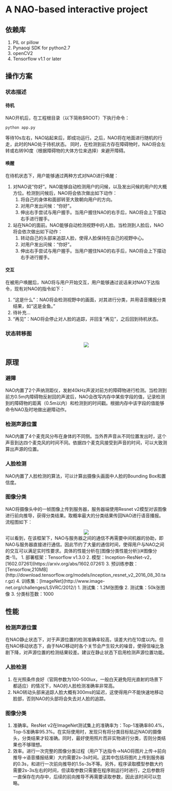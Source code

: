 # A NAO-based interactive project

## 依赖库
1. PIL or pillow
2. Pynaoqi SDK for python2.7
3. openCV2
4. Tensorflow v1.1 or later

## 操作方案
### 状态描述
#### 待机
NAO开机后，在工程根目录（以下简称$ROOT）下执行命令：
```
python app.py
```
等待10s左右，NAO站起来后，即成功运行。之后，NAO将在地面进行随机的行走，此时的NAO处于待机状态。
同时，在检测到前方存在障碍物时，NAO将会左转或右转90度（根据障碍物的大体方位来选择）来避开障碍。
#### 唤醒
在待机状态下，用户能够通过两种方式对NAO进行唤醒：
1. 对NAO说“你好”。NAO能够自动检测用户的问候，以及发出问候的用户的大概方位。检测到问候后，NAO将会依次做出如下动作：
	1. 将自己的身体和面部转至大致朝向用户的方向。
	2. 对用户发出问候：“你好”。
	3. 伸出右手尝试与用户握手。当用户握住NAO的右手后，NAO将会上下摆动右手进行握手。
2. 站在NAO的面前。NAO能够自动检测视野中的人脸。当检测到人脸后，NAO将会依次做出如下动作：
	1. 转动自己的头部来追踪人脸，使得人脸保持在自己的视野中心。
	2. 对用户发出问候：“你好”。
	3. 伸出右手尝试与用户握手。当用户握住NAO的右手后，NAO将会上下摆动右手进行握手。
#### 交互
在被用户唤醒后，NAO将与用户开始交互，用户能够通过说话来对NAO下达指令，现有对NAO的指令如下：
1. “这是什么”：NAO将会检测视野中的画面，对其进行分类，并用语音播报分类结果，如“这是金鱼。”
2. 待补充...
3. “再见”：NAO将会停止对人脸的追踪，并回复“再见”，之后回到待机状态。
### 状态转移图
<div align=center><img src="https://github.com/raxxerwan/NAO_Project/blob/master/doc/frame.png" /></div>

## 原理
### 避障
NAO内置了2个声纳测距仪，发射40kHz声波对前方的障碍物进行检测。当检测到前方0.5m内障碍物反射回的声波后，NAO会改写内存中某些字段的值，记录检测到的障碍物的距离（0.5m以内）和检测到的时间戳。根据内存中该字段的值能够命令NAO及时地做出避障动作。
### 检测声源位置
NAO内置了4个麦克风分布在身体的不同侧。当外界声音从不同位置发出时，这个声音到达四个麦克风的时间不同。依据四个麦克风接受到声音的时间，可以大致测算出声源的位置。
### 人脸检测
NAO内置了人脸检测的算法，可以计算出摄像头画面中人脸的Bounding Box和置信度。
### 图像分类
NAO将摄像头中的一帧图像上传到服务器，服务器端使用Resnet v2模型对该图像进行前向推导，获得分类结果。取概率最大的分类结果传回NAO进行语音播报。流程图如下：
<div align=center><img src="https://github.com/raxxerwan/NAO_Project/blob/master/doc/imageClassifierProcess.png"></div>
可以看到，在该框架下，NAO与服务器之间的通信不再需要中间机器的协助，即NAO与服务器直接进行通信。因此节约了大量的通信时间，使得用户与NAO之间的交互可以满足实时性要求。具体的性能分析在[图像分类性能分析](#图像分类-1)。
1. 部署框架：Tensorflow v1.3.0
2. 模型：Inception-ResNet-v2，[1602.07261](https://arxiv.org/abs/1602.07261)
3. 预训练参数：[Tensorflow,210MB](http://download.tensorflow.org/models/inception_resnet_v2_2016_08_30.tar.gz)
4. 训练集：[ImageNet](http://www.image-net.org/challenges/LSVRC/2012/)
	1. 测试集：1.2M张图像
	2. 测试集：50k张图像
	3. 分类标签数：1000

## 性能
### 检测声源位置
在NAO静止状态下，对于声源位置的检测准确率较高，误差大约在10度以内。但在NAO移动状态下，由于NAO移动时各个关节会产生较大的噪音，使得信噪比急剧下降，对声源位置的检测结果较差。建议在静止状态下启用检测声源位置功能。
### 人脸检测
1. 在光照条件良好（官网参数为100-500lux，一般白天避免阳光直射的场景下都适应）的情况下，NAO的人脸检测准确率非常高。
2. NAO转动头部来追踪人脸大概有300ms的延迟，这使得用户不能快速地移动脸部，否则NAO的头部将会失去对人脸的追踪。
### 图像分类
1. 准确率。ResNet v2在ImageNet测试集上的准确率为：Top-1准确率80.4%，Top-5准确率95.3%。在实际使用时，发现只有将分类目标贴近NAO的摄像头，分类结果才较准确。同时，最好使用照片而非实物进行分类，否则分类结果也不够理想。
2. 效率。进行一次完整的图像分类过程（用户下达指令->NAO将图片上传->前向推导->语音播报结果）大约需要2s-3s时间。这其中包括将图片上传到服务器的0.3s，和进行一次前向推导的1.5s-3s不等。另外，程序读取模型参数大约需要2s-3s左右的时间，但读取参数只需要在程序刚运行时进行，之后参数将一直保存在内存中，后续的前向推导不再需要读取参数，因此该时间可以忽略。



